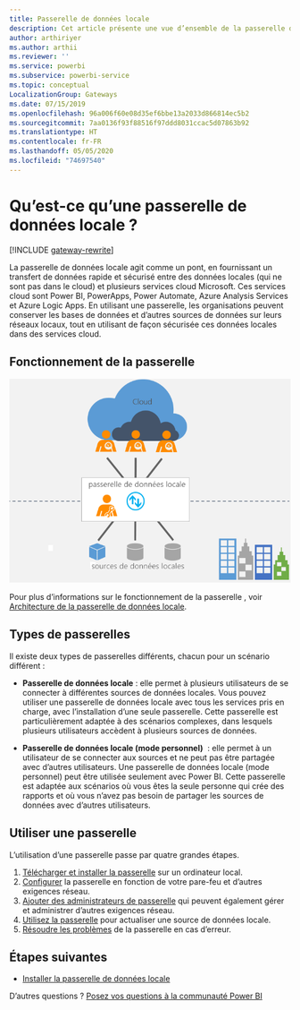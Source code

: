 ```yaml
---
title: Passerelle de données locale
description: Cet article présente une vue d’ensemble de la passerelle de données locale pour Power BI. Vous pouvez utiliser cette passerelle pour travailler avec les sources de données DirectQuery. Vous pouvez également utiliser cette passerelle pour actualiser les jeux de données cloud avec les données locales.
author: arthiriyer
ms.author: arthii
ms.reviewer: ''
ms.service: powerbi
ms.subservice: powerbi-service
ms.topic: conceptual
LocalizationGroup: Gateways
ms.date: 07/15/2019
ms.openlocfilehash: 96a006f60e08d35ef6bbe13a2033d866814ec5b2
ms.sourcegitcommit: 7aa0136f93f88516f97ddd8031ccac5d07863b92
ms.translationtype: HT
ms.contentlocale: fr-FR
ms.lasthandoff: 05/05/2020
ms.locfileid: "74697540"
---
```

# <a name="what-is-an-on-premises-data-gateway"></a>Qu’est-ce qu’une passerelle de données locale ?

[!INCLUDE [gateway-rewrite](includes/gateway-rewrite.md)]

La passerelle de données locale agit comme un pont, en fournissant un transfert de données rapide et sécurisé entre des données locales (qui ne sont pas dans le cloud) et plusieurs services cloud Microsoft. Ces services cloud sont Power BI, PowerApps, Power Automate, Azure Analysis Services et Azure Logic Apps. En utilisant une passerelle, les organisations peuvent conserver les bases de données et d’autres sources de données sur leurs réseaux locaux, tout en utilisant de façon sécurisée ces données locales dans des services cloud.

## <a name="how-the-gateway-works"></a>Fonctionnement de la passerelle

![Vue d’ensemble de la passerelle](media/service-gateway-onprem/on-premises-data-gateway.png)

Pour plus d’informations sur le fonctionnement de la passerelle , voir [Architecture de la passerelle de données locale](/data-integration/gateway/service-gateway-onprem-indepth).

## <a name="types-of-gateways"></a>Types de passerelles

Il existe deux types de passerelles différents, chacun pour un scénario différent :

* **Passerelle de données locale** : elle permet à plusieurs utilisateurs de se connecter à différentes sources de données locales. Vous pouvez utiliser une passerelle de données locale avec tous les services pris en charge, avec l’installation d’une seule passerelle. Cette passerelle est particulièrement adaptée à des scénarios complexes, dans lesquels plusieurs utilisateurs accèdent à plusieurs sources de données.

* **Passerelle de données locale (mode personnel)**  : elle permet à un utilisateur de se connecter aux sources et ne peut pas être partagée avec d’autres utilisateurs. Une passerelle de données locale (mode personnel) peut être utilisée seulement avec Power BI. Cette passerelle est adaptée aux scénarios où vous êtes la seule personne qui crée des rapports et où vous n’avez pas besoin de partager les sources de données avec d’autres utilisateurs.

## <a name="use-a-gateway"></a>Utiliser une passerelle

L’utilisation d’une passerelle passe par quatre grandes étapes.

1. [Télécharger et installer la passerelle](/data-integration/gateway/service-gateway-install) sur un ordinateur local.
1. [Configurer](/data-integration/gateway/service-gateway-app) la passerelle en fonction de votre pare-feu et d’autres exigences réseau.
1. [Ajouter des administrateurs de passerelle](/data-integration/gateway/service-gateway-manage) qui peuvent également gérer et administrer d’autres exigences réseau.
1. [Utilisez la passerelle](service-gateway-sql-tutorial.md) pour actualiser une source de données locale.
1. [Résoudre les problèmes](service-gateway-onprem-tshoot.md) de la passerelle en cas d’erreur.

## <a name="next-steps"></a>Étapes suivantes

* [Installer la passerelle de données locale](/data-integration/gateway/service-gateway-install)

D’autres questions ? [Posez vos questions à la communauté Power BI](https://community.powerbi.com/)
